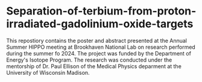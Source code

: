 # Separation-of-terbium-from-proton-irradiated-gadolinium-oxide-targets

This repostiory contains the poster and abstract presented at the Annual Summer HIPPO meeting at Brookhaven National Lab on research performed during the summer fo 2024. The project was funded by the Department of Energy's Isotope Program. The research was conducted under the mentorship of Dr. Paul Ellison of the Medical Physics deparment at the University of Wisconsin Madison.
